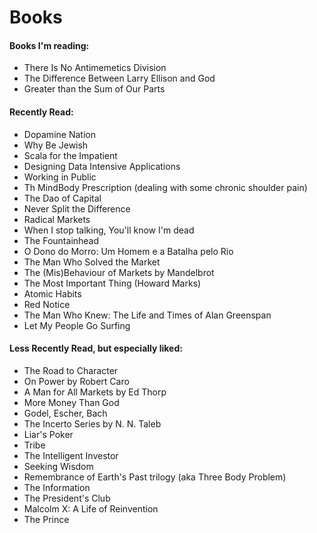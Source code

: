 <!-- markdownlint-disable MD033 -->

# Books

#### Books I'm reading:
- There Is No Antimemetics Division
- The Difference Between Larry Ellison and God
- Greater than the Sum of Our Parts


#### Recently Read:
- Dopamine Nation
- Why Be Jewish
- Scala for the Impatient
- Designing Data Intensive Applications
- Working in Public
- Th MindBody Prescription (dealing with some chronic shoulder pain)
- The Dao of Capital
- Never Split the Difference
- Radical Markets
- When I stop talking, You'll know I'm dead
- The Fountainhead
- O Dono do Morro: Um Homem e a Batalha pelo Rio
- The Man Who Solved the Market
- The (Mis)Behaviour of Markets by Mandelbrot
- The Most Important Thing (Howard Marks)
- Atomic Habits
- Red Notice
- The Man Who Knew: The Life and Times of Alan Greenspan
- Let My People Go Surfing


#### Less Recently Read, but especially liked:
- The Road to Character
- On Power by Robert Caro
- A Man for All Markets by Ed Thorp
- More Money Than God
- Godel, Escher, Bach
- The Incerto Series by N. N. Taleb
- Liar's Poker
- Tribe
- The Intelligent Investor
- Seeking Wisdom
- Remembrance of Earth's Past trilogy (aka Three Body Problem)
- The Information
- The President's Club
- Malcolm X: A Life of Reinvention
- The Prince

